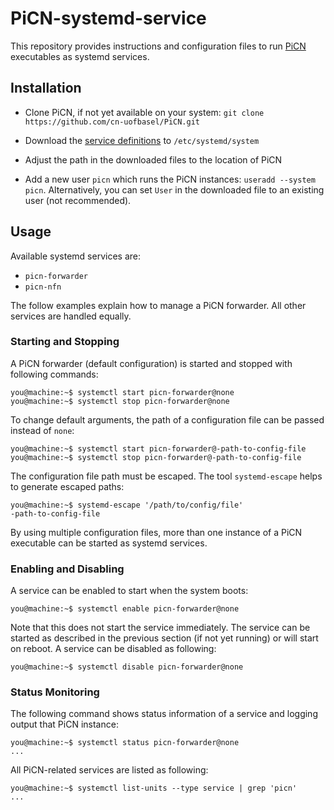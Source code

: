 # PiCN-systemd-service

This repository provides instructions and configuration files to run [PiCN](https://github.com/cn-uofbasel/PiCN) executables as systemd services.

## Installation

* Clone PiCN, if not yet available on your system: `git clone https://github.com/cn-uofbasel/PiCN.git`

* Download the [service definitions](services) to `/etc/systemd/system`

* Adjust the path in the downloaded files to the location of PiCN

* Add a new user `picn` which runs the PiCN instances: `useradd --system picn`. Alternatively, you can set `User` in the downloaded file to an existing user (not recommended).

## Usage

Available systemd services are:

* `picn-forwarder`
* `picn-nfn`

The follow examples explain how to manage a PiCN forwarder. All other services are handled equally.

### Starting and Stopping

A PiCN forwarder (default configuration) is started and stopped with following commands:
```console
you@machine:~$ systemctl start picn-forwarder@none
you@machine:~$ systemctl stop picn-forwarder@none
```

To change default arguments, the path of a configuration file can be passed instead of `none`:
```console
you@machine:~$ systemctl start picn-forwarder@-path-to-config-file
you@machine:~$ systemctl stop picn-forwarder@-path-to-config-file
```

The configuration file path must be escaped. The tool `systemd-escape` helps to generate escaped paths:
```console
you@machine:~$ systemd-escape '/path/to/config/file'
-path-to-config-file
```

By using multiple configuration files, more than one instance of a PiCN executable can be started as systemd services.

### Enabling and Disabling

A service can be enabled to start when the system boots:
```console
you@machine:~$ systemctl enable picn-forwarder@none
```

Note that this does not start the service immediately. The service can be started as described in the previous section (if not yet running) or will start on reboot. A service can be disabled as following:
```console
you@machine:~$ systemctl disable picn-forwarder@none
```

### Status Monitoring

The following command shows status information of a service and logging output that PiCN instance:
```console
you@machine:~$ systemctl status picn-forwarder@none
...
```

All PiCN-related services are listed as following:
```console
you@machine:~$ systemctl list-units --type service | grep 'picn'
...
```


